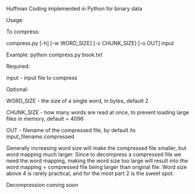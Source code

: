 Huffman Coding implemented in Python for binary data

Usage:

To compress:

compress.py [-h] [-w WORD_SIZE] [-c CHUNK_SIZE] [-o OUT] input

Example: python compress.py book.txt

Required:

input - input file to compress

Optional:

WORD_SIZE - the size of a single word, in bytes, default 2

CHUNK_SIZE - how many words are read at once, to prevent loading  large files in memory, default = 4096

OUT - filename of the compressed file, by default its input_filename.compressed

Generally increasing word size will make the compressed file smaller, but word mapping much larger. Since to decompress a compressed file we need the word mapping, making the word size too large will result into the word mapping + compressed file being larger than original file. Word size above 4 is rarely practical, and for the most part 2 is the sweet spot.

Decompression coming soon